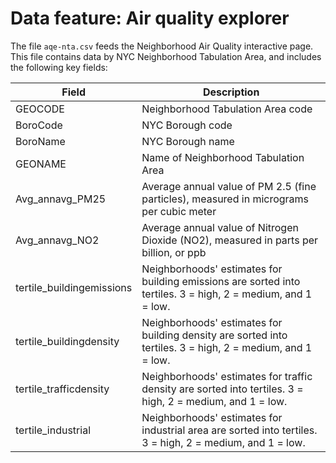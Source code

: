 # Data feature: Air quality explorer

The file `aqe-nta.csv` feeds the Neighborhood Air Quality interactive page. This file contains data by NYC Neighborhood Tabulation Area, and includes the following key fields:

| Field    | Description   |
|----------|---|
| GEOCODE  | Neighborhood Tabulation Area code  |
| BoroCode | NYC Borough code  |
| BoroName | NYC Borough name  |
| GEONAME        | Name of Neighborhood Tabulation Area  |
| Avg_annavg_PM25         | Average annual value of PM 2.5 (fine particles), measured in micrograms per cubic meter  |
| Avg_annavg_NO2         | Average annual value of Nitrogen Dioxide (NO2), measured in parts per billion, or ppb  |
| tertile_buildingemissions         | Neighborhoods' estimates for building emissions are sorted into tertiles. 3 = high, 2 = medium, and 1 = low.  |
| tertile_buildingdensity         | Neighborhoods' estimates for building density are sorted into tertiles. 3 = high, 2 = medium, and 1 = low.  |
| tertile_trafficdensity         | Neighborhoods' estimates for traffic density are sorted into tertiles. 3 = high, 2 = medium, and 1 = low.  |
| tertile_industrial         | Neighborhoods' estimates for industrial area are sorted into tertiles. 3 = high, 2 = medium, and 1 = low.  |